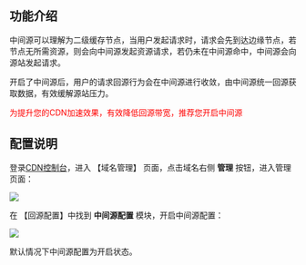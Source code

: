 ## 功能介绍

中间源可以理解为二级缓存节点，当用户发起请求时，请求会先到达边缘节点，若节点无所需资源，则会向中间源发起资源请求，若仍未在中间源命中，中间源会向源站发起请求。

开启了中间源后，用户的请求回源行为会在中间源进行收敛，由中间源统一回源获取数据，有效缓解源站压力。

<font color="red">为提升您的CDN加速效果，有效降低回源带宽，推荐您开启中间源</font>

## 配置说明

登录[CDN控制台](https://console.qcloud.com/cdn)，进入 【域名管理】 页面，点击域名右侧 **管理** 按钮，进入管理页面：

![](https://mc.qcloudimg.com/static/img/70a01c53cfaa997013da2cb4b699bbf1/donmai_management.png)

在 【回源配置】中找到 **中间源配置** 模块，开启中间源配置：

![](https://mc.qcloudimg.com/static/img/ebf26011eb4c08eec66dae276b935bbf/middle.png)

默认情况下中间源配置为开启状态。





